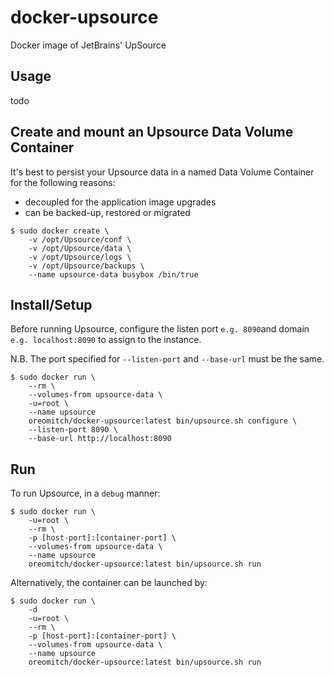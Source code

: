 # docker-upsource
Docker image of JetBrains' UpSource

## Usage

todo

## Create and mount an Upsource Data Volume Container

It's best to persist your Upsource data in a named Data Volume Container for the following reasons:
- decoupled for the application image upgrades
- can be backed-up, restored or migrated

```
$ sudo docker create \
    -v /opt/Upsource/conf \
    -v /opt/Upsource/data \
    -v /opt/Upsource/logs \
    -v /opt/Upsource/backups \
    --name upsource-data busybox /bin/true
```

## Install/Setup

Before running Upsource, configure the listen port `e.g. 8090`and
domain `e.g. localhost:8090` to assign to the instance.

N.B. The port specified for `--listen-port` and `--base-url` must be the same.

```
$ sudo docker run \
    --rm \
    --volumes-from upsource-data \
    -u=root \
    --name upsource
    oreomitch/docker-upsource:latest bin/upsource.sh configure \
    --listen-port 8090 \
    --base-url http://localhost:8090
```

## Run

To run Upsource, in a `debug` manner:

```
$ sudo docker run \
    -u=root \
    --rm \
    -p [host-port]:[container-port] \
    --volumes-from upsource-data \
    --name upsource
    oreomitch/docker-upsource:latest bin/upsource.sh run
```
Alternatively, the container can be launched by:
```
$ sudo docker run \
    -d
    -u=root \
    --rm \
    -p [host-port]:[container-port] \
    --volumes-from upsource-data \
    --name upsource
    oreomitch/docker-upsource:latest bin/upsource.sh run
```
